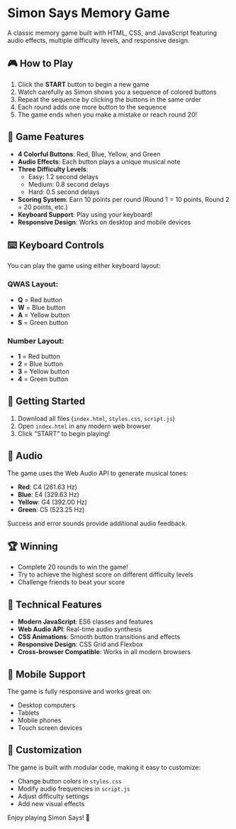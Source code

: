 # Simon Says Memory Game

A classic memory game built with HTML, CSS, and JavaScript featuring audio effects, multiple difficulty levels, and responsive design.

## 🎮 How to Play

1. Click the **START** button to begin a new game
2. Watch carefully as Simon shows you a sequence of colored buttons
3. Repeat the sequence by clicking the buttons in the same order
4. Each round adds one more button to the sequence
5. The game ends when you make a mistake or reach round 20!

## 🎯 Game Features

- **4 Colorful Buttons**: Red, Blue, Yellow, and Green
- **Audio Effects**: Each button plays a unique musical note
- **Three Difficulty Levels**:
  - Easy: 1.2 second delays
  - Medium: 0.8 second delays  
  - Hard: 0.5 second delays
- **Scoring System**: Earn 10 points per round (Round 1 = 10 points, Round 2 = 20 points, etc.)
- **Keyboard Support**: Play using your keyboard!
- **Responsive Design**: Works on desktop and mobile devices

## ⌨️ Keyboard Controls

You can play the game using either keyboard layout:

### QWAS Layout:
- **Q** = Red button
- **W** = Blue button  
- **A** = Yellow button
- **S** = Green button

### Number Layout:
- **1** = Red button
- **2** = Blue button
- **3** = Yellow button
- **4** = Green button

## 🚀 Getting Started

1. Download all files (`index.html`, `styles.css`, `script.js`)
2. Open `index.html` in any modern web browser
3. Click "START" to begin playing!

## 🎵 Audio

The game uses the Web Audio API to generate musical tones:
- **Red**: C4 (261.63 Hz)
- **Blue**: E4 (329.63 Hz)
- **Yellow**: G4 (392.00 Hz)
- **Green**: C5 (523.25 Hz)

Success and error sounds provide additional audio feedback.

## 🏆 Winning

- Complete 20 rounds to win the game!
- Try to achieve the highest score on different difficulty levels
- Challenge friends to beat your score

## 🔧 Technical Features

- **Modern JavaScript**: ES6 classes and features
- **Web Audio API**: Real-time audio synthesis
- **CSS Animations**: Smooth button transitions and effects
- **Responsive Design**: CSS Grid and Flexbox
- **Cross-browser Compatible**: Works in all modern browsers

## 📱 Mobile Support

The game is fully responsive and works great on:
- Desktop computers
- Tablets
- Mobile phones
- Touch screen devices

## 🎨 Customization

The game is built with modular code, making it easy to customize:
- Change button colors in `styles.css`
- Modify audio frequencies in `script.js`
- Adjust difficulty settings
- Add new visual effects

Enjoy playing Simon Says! 🎉
